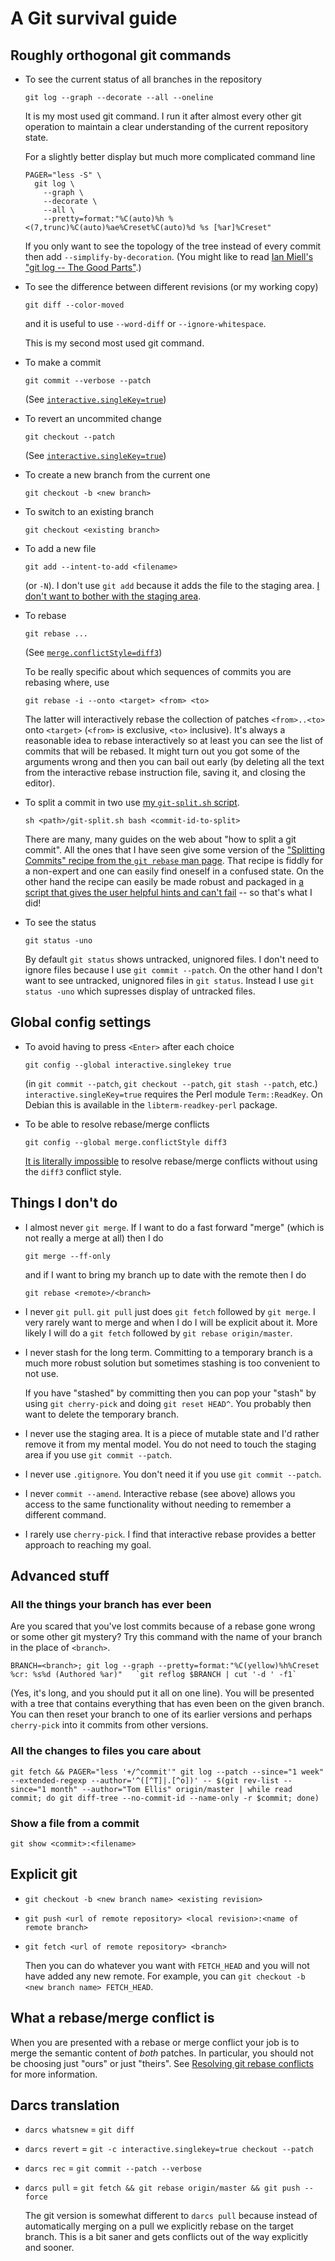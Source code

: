 # A Git survival guide

## Roughly orthogonal git commands

* To see the current status of all branches in the repository

      git log --graph --decorate --all --oneline

  It is my most used git command.  I run it after almost every other
  git operation to maintain a clear understanding of the current
  repository state.

  For a slightly better display but much more complicated command line

      PAGER="less -S" \
        git log \
          --graph \
          --decorate \
          --all \
          --pretty=format:"%C(auto)%h %<(7,trunc)%C(auto)%ae%Creset%C(auto)%d %s [%ar]%Creset"

  If you only want to see the topology of the tree instead of every
  commit then add `--simplify-by-decoration`.  (You might like to read
  [Ian Miell's "git log -- The Good
  Parts"](https://zwischenzugs.com/2018/03/26/git-log-the-good-parts/).)

* To see the difference between different revisions (or my working
  copy)

      git diff --color-moved

  and it is useful to use `--word-diff` or `--ignore-whitespace`.

  This is my second most used git command.

* To make a commit

      git commit --verbose --patch

  (See [`interactive.singleKey=true`](#config-interactive-singlekey))

* To revert an uncommited change

      git checkout --patch

  (See [`interactive.singleKey=true`](#config-interactive-singlekey))

* To create a new branch from the current one

      git checkout -b <new branch>

* To switch to an existing branch

      git checkout <existing branch>

* To add a new file

      git add --intent-to-add <filename>

  (or `-N`). I don't use `git add` because it adds the file to the staging area.
  [I don't want to bother with the staging area](#no-staging-area).

* To rebase

      git rebase ...

  (See [`merge.conflictStyle=diff3`](#config-merge-conflict-style))

  To be really specific about which sequences of commits you are
  rebasing where, use

      git rebase -i --onto <target> <from> <to>

  The latter will interactively rebase the collection of patches
  `<from>..<to>` onto `<target>` (`<from>` is exclusive, `<to>`
  inclusive).  It's always a reasonable idea to rebase interactively
  so at least you can see the list of commits that will be rebased.
  It might turn out you got some of the arguments wrong and then you
  can bail out early (by deleting all the text from the interactive
  rebase instruction file, saving it, and closing the editor).

* To split a commit in two use [my `git-split.sh`
  script](https://raw.githubusercontent.com/tomjaguarpaw/ad/300d63ae15ed2f12f48f83883af1aacad6905ddf/git-split/split.sh).

      sh <path>/git-split.sh bash <commit-id-to-split>

  There are many, many guides on the web about "how to split a git
  commit".  All the ones that I have seen give some version of the
  ["Splitting Commits" recipe from the `git rebase` man
  page](https://git-scm.com/docs/git-rebase#_splitting_commits).  That
  recipe is fiddly for a non-expert and one can easily find oneself in
  a confused state.  On the other hand the recipe can easily be made
  robust and packaged in [a script that gives the user helpful hints
  and can't
  fail](https://raw.githubusercontent.com/tomjaguarpaw/ad/300d63ae15ed2f12f48f83883af1aacad6905ddf/git-split/split.sh)
  -- so that's what I did!

* To see the status

      git status -uno

  By default `git status` shows untracked, unignored files.  I don't
  need to ignore files because I use `git commit --patch`.  On the
  other hand I don't want to see untracked, unignored files in `git
  status`.  Instead I use `git status -uno` which supresses display of
  untracked files.

## Global config settings

* <a name="config-interactive-singlekey"></a>To avoid having to press `<Enter>`
  after each choice

      git config --global interactive.singlekey true

  (in `git commit --patch`, `git checkout --patch`, `git stash
  --patch`, etc.)  `interactive.singleKey=true` requires the Perl
  module `Term::ReadKey`.  On Debian this is available in the
  `libterm-readkey-perl` package.

* <a name="config-merge-conflict-style"></a>To be able to resolve
  rebase/merge conflicts

      git config --global merge.conflictStyle diff3

  [It is literally impossible](../git-rebase-conflicts/) to resolve
  rebase/merge conflicts without using the `diff3` conflict style.

## Things I don't do

* I almost never `git merge`.  If I want to do a fast forward "merge"
  (which is not really a merge at all) then I do

      git merge --ff-only

  and if I want to bring my branch up to date with the remote then I
  do

      git rebase <remote>/<branch>

* I never `git pull`.  `git pull` just does `git fetch` followed by
  `git merge`.  I very rarely want to merge and when I do I will be
  explicit about it.  More likely I will do a `git fetch` followed by
  `git rebase origin/master`.

* I never stash for the long term.  Committing to a temporary branch
  is a much more robust solution but sometimes stashing is too
  convenient to not use.

    If you have "stashed" by committing then you can pop your "stash"
    by using `git cherry-pick` and doing `git reset HEAD^`.  You
    probably then want to delete the temporary branch.

* <a name="no-staging-area"></a>
  I never use the staging area.  It is a piece of mutable state and
  I'd rather remove it from my mental model.  You do not need to touch
  the staging area if you use `git commit --patch`.

* I never use `.gitignore`.  You don't need it if you use `git commit
  --patch`.

* I never `commit --amend`.  Interactive rebase (see above) allows you
  access to the same functionality without needing to remember a
  different command.

* I rarely use `cherry-pick`. I find that interactive rebase provides
  a better approach to reaching my goal.

## Advanced stuff

### All the things your branch has ever been

Are you scared that you've lost commits because of a rebase gone wrong
or some other git mystery?  Try this command with the name of your
branch in the place of `<branch>`.

```shell
BRANCH=<branch>; git log --graph --pretty=format:"%C(yellow)%h%Creset %cr: %s%d (Authored %ar)"   `git reflog $BRANCH | cut '-d ' -f1`
```

(Yes, it's long, and you should put it all on one line).  You will be
presented with a tree that contains everything that has even been on
the given branch.  You can then reset your branch to one of its
earlier versions and perhaps `cherry-pick` into it commits from other
versions.

### All the changes to files you care about

```shell
git fetch && PAGER="less '+/^commit'" git log --patch --since="1 week" --extended-regexp --author='^([^T]|.[^o])' -- $(git rev-list --since="1 month" --author="Tom Ellis" origin/master | while read commit; do git diff-tree --no-commit-id --name-only -r $commit; done)
```

### Show a file from a commit

```
git show <commit>:<filename>
```

## Explicit git

* `git checkout -b <new branch name> <existing revision>`

* `git push <url of remote repository> <local revision>:<name of remote branch>`

* `git fetch <url of remote repository> <branch>`

    Then you can do whatever you want with `FETCH_HEAD` and you will
    not have added any new remote.  For example, you can `git checkout
    -b <new branch name> FETCH_HEAD`.

## What a rebase/merge conflict is

When you are presented with a rebase or merge conflict your job is to
merge the semantic content of *both* patches.  In particular, you
should not be choosing just "ours" or just "theirs".  See [Resolving
git rebase conflicts](../git-rebase-conflicts) for more information.

## Darcs translation

* `darcs whatsnew` = `git diff`

* `darcs revert` = `git -c interactive.singlekey=true checkout --patch`

* `darcs rec` = `git commit --patch --verbose`

* `darcs pull` = `git fetch && git rebase origin/master && git push
  --force`

    The git version is somewhat different to `darcs pull` because
    instead of automatically merging on a pull we explicitly rebase on
    the target branch.  This is a bit saner and gets conflicts out of
    the way explicitly and sooner.
